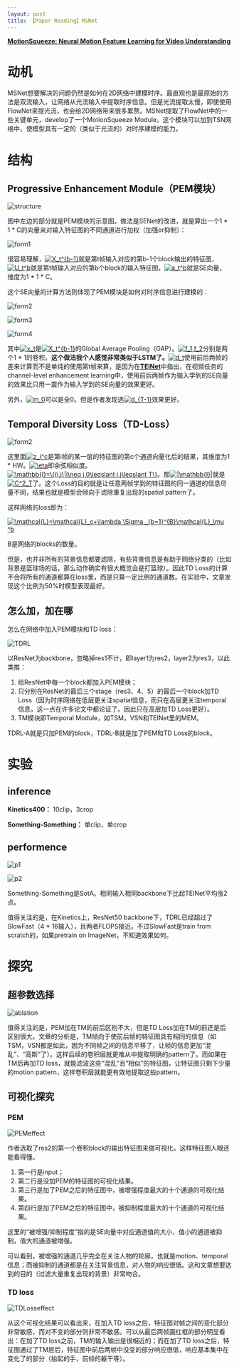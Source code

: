 ```yaml
---
layout: post
title: 【Paper Reading】MSNet
---
```


[**MotionSqueeze: Neural Motion Feature Learning for Video Understanding**](https://arxiv.org/abs/2007.09933v1)

# 动机

MSNet想要解决的问题仍然是如何在2D网络中建模时序。最直观也是最原始的方法是双流输入，让网络从光流输入中提取时序信息。但是光流提取太慢，即使使用FlowNet来提光流，也会给2D网络带来很多累赘。MSNet提取了FlowNet中的一些关键单元，develop了一个MotionSqueeze Module。这个模块可以加到TSN网络中，使模型具有一定的（类似于光流的）对时序建模的能力。

# 结构

## Progressive Enhancement Module（PEM模块）

![structure](https://raw.githubusercontent.com/raxxerwan/raxxerwan.github.io/master/images/2020-7-21-PR-TDRL/structure.JPG)

图中左边的部分就是PEM模块的示意图。做法是SENet的改进，就是算出一个1 * 1 * C的向量来对输入特征图的不同通道进行加权（加强or抑制）：

![form1](https://raw.githubusercontent.com/raxxerwan/raxxerwan.github.io/master/images/2020-7-21-PR-TDRL/form1.JPG)

很容易理解，<a href="https://www.codecogs.com/eqnedit.php?latex=\inline&space;X_t^{b-1}" target="_blank"><img src="https://latex.codecogs.com/gif.latex?\inline&space;X_t^{b-1}" title="X_t^{b-1}" /></a>就是第t帧输入对应的第b-1个block输出的特征图，<a href="https://www.codecogs.com/eqnedit.php?latex=\inline&space;U_t^b" target="_blank"><img src="https://latex.codecogs.com/gif.latex?\inline&space;U_t^b" title="U_t^b" /></a>就是第t帧输入对应的第b个block的输入特征图，<a href="https://www.codecogs.com/eqnedit.php?latex=\inline&space;a_t^b" target="_blank"><img src="https://latex.codecogs.com/gif.latex?\inline&space;a_t^b" title="a_t^b" /></a>就是SE向量，维度为1 * 1 * C。

这个SE向量的计算方法则体现了PEM模块是如何对时序信息进行建模的：

![form2](https://raw.githubusercontent.com/raxxerwan/raxxerwan.github.io/master/images/2020-7-21-PR-TDRL/form2.JPG)

![form3](https://raw.githubusercontent.com/raxxerwan/raxxerwan.github.io/master/images/2020-7-21-PR-TDRL/form3.JPG)

![form4](https://raw.githubusercontent.com/raxxerwan/raxxerwan.github.io/master/images/2020-7-21-PR-TDRL/form4.JPG)

其中<a href="https://www.codecogs.com/eqnedit.php?latex=\inline&space;x_t" target="_blank"><img src="https://latex.codecogs.com/gif.latex?\inline&space;x_t" title="x_t" /></a>是<a href="https://www.codecogs.com/eqnedit.php?latex=\inline&space;X_t^{b-1}" target="_blank"><img src="https://latex.codecogs.com/gif.latex?\inline&space;X_t^{b-1}" title="X_t^{b-1}" /></a>的Global Average Pooling（GAP）。<a href="https://www.codecogs.com/eqnedit.php?latex=\inline&space;f_1,f_2" target="_blank"><img src="https://latex.codecogs.com/gif.latex?\inline&space;f_1,f_2" title="f_1,f_2" /></a>分别是两个1 * 1的卷积。**这个做法我个人感觉非常类似于LSTM了。**<a href="https://www.codecogs.com/eqnedit.php?latex=\inline&space;d_t" target="_blank"><img src="https://latex.codecogs.com/gif.latex?\inline&space;d_t" title="d_t" /></a>使用前后两帧的差来计算而不是单纯的使用第t帧来算，是因为在[**TEINet**](https://arxiv.org/abs/1911.09435v1)中指出，在视频任务的channel-level enhancement learning中，使用前后两帧作为输入学到的SE向量的效果比只用一震作为输入学到的SE向量的效果更好。

另外，<a href="https://www.codecogs.com/eqnedit.php?latex=\inline&space;m_0" target="_blank"><img src="https://latex.codecogs.com/gif.latex?\inline&space;m_0" title="m_0" /></a>可以是全0。但是作者发现选<a href="https://www.codecogs.com/eqnedit.php?latex=\inline&space;d_{T-1}" target="_blank"><img src="https://latex.codecogs.com/gif.latex?\inline&space;d_{T-1}" title="d_{T-1}" /></a>效果更好。

## Temporal Diversity Loss（TD-Loss）

![form2](https://raw.githubusercontent.com/raxxerwan/raxxerwan.github.io/master/images/2020-7-21-PR-TDRL/form5.JPG)

这里面<a href="https://www.codecogs.com/eqnedit.php?latex=\inline&space;z_i^c" target="_blank"><img src="https://latex.codecogs.com/gif.latex?\inline&space;z_i^c" title="z_i^c" /></a>是第i帧的某一层的特征图的第c个通道向量化后的结果，其维度为1 * HW。<a href="https://www.codecogs.com/eqnedit.php?latex=\inline&space;\eta" target="_blank"><img src="https://latex.codecogs.com/gif.latex?\inline&space;\eta" title="\eta" /></a>即余弦相似度。<a href="https://www.codecogs.com/eqnedit.php?latex=\inline&space;\mathbb{I}=\{(i,j)|i\neq&space;j,0\leqslant&space;i,j\leqslant&space;T\}" target="_blank"><img src="https://latex.codecogs.com/gif.latex?\inline&space;\mathbb{I}=\{(i,j)|i\neq&space;j,0\leqslant&space;i,j\leqslant&space;T\}" title="\mathbb{I}=\{(i,j)|i\neq j,0\leqslant i,j\leqslant T\}" /></a>。那<a href="https://www.codecogs.com/eqnedit.php?latex=\inline&space;|\mathbb{I}|" target="_blank"><img src="https://latex.codecogs.com/gif.latex?\inline&space;|\mathbb{I}|" title="|\mathbb{I}|" /></a>就是<a href="https://www.codecogs.com/eqnedit.php?latex=\inline&space;C^2_T" target="_blank"><img src="https://latex.codecogs.com/gif.latex?\inline&space;C^2_T" title="C^2_T" /></a>了。这个Loss的目的就是让任意两帧学到的特征图的同一通道的信息尽量不同，结果也就是模型会倾向于滤除重复出现的spatial pattern了。

这样网络的loss即为：

<a href="https://www.codecogs.com/eqnedit.php?latex=\mathcal{L}=\mathcal{L}_c&plus;\lambda&space;\Sigma&space;_{b=1}^{B}\mathcal{L}_\mu&space;^b" target="_blank"><img src="https://latex.codecogs.com/gif.latex?\mathcal{L}=\mathcal{L}_c&plus;\lambda&space;\Sigma&space;_{b=1}^{B}\mathcal{L}_\mu&space;^b" title="\mathcal{L}=\mathcal{L}_c+\lambda \Sigma _{b=1}^{B}\mathcal{L}_\mu ^b" /></a>

B是网络的blocks的数量。

但是，也并非所有的背景信息都要滤除，有些背景信息是有助于网络分类的（比如背景是篮球场的话，那么动作确实有很大概览会是打篮球）。因此TD Loss的计算不会将所有的通道都算在loss里，而是只算一定比例的通道数。在实验中，文章发现这个比例为50%时模型表现最好。

## 怎么加，加在哪

怎么在网络中加入PEM模块和TD loss：

![TDRL](https://raw.githubusercontent.com/raxxerwan/raxxerwan.github.io/master/images/2020-7-21-PR-TDRL/TDRLblock.JPG)

以ResNet为backbone，忽略掉res1不计，即layer1为res2，layer2为res3，以此类推：

1. 给ResNet中每一个block都加入PEM模块；
2. 只分别在ResNet的最后三个stage（res3、4、5）的最后一个block加TD Loss（因为时序网络在低层更关注spatial信息，而只在高层更关注temporal信息，这一点在许多论文中都论证了。因此只在高层加TD Loss更好）。
3. TM模块即Temporal Module，如TSM，VSN和TEINet里的MEM。

TDRL-A就是只加PEM的block，TDRL-B就是加了PEM和TD Loss的block。

# 实验

## inference

**Kinetics400：** 10clip，3crop

**Something-Something：** 单clip，单crop

## performence

![p1](https://raw.githubusercontent.com/raxxerwan/raxxerwan.github.io/master/images/2020-7-21-PR-TDRL/performence1.JPG)

![p2](https://raw.githubusercontent.com/raxxerwan/raxxerwan.github.io/master/images/2020-7-21-PR-TDRL/performence2.JPG)

Something-Something是SotA。相同输入相同backbone下比起TEINet平均涨2点。

值得关注的是，在Kinetics上，ResNet50 backbone下，TDRL已经超过了SlowFast（4 * 16输入），且两者FLOPS接近。不过SlowFast是train from scratch的，如果pretrain on ImageNet，不知道效果如何。

# 探究

## 超参数选择

![ablation](https://raw.githubusercontent.com/raxxerwan/raxxerwan.github.io/master/images/2020-7-21-PR-TDRL/ablation.JPG)

值得关注的是，PEM加在TM的前后区别不大，但是TD Loss加在TM的前还是后区别很大。文章的分析是，TM倾向于使前后帧的特征图具有相同的信息（如TSM，VSN都是如此，因为不同帧之间的信息平移了，让帧的信息更加“混乱”、“高斯”了）。这样后续的卷积层就更难从中提取明确的pattern了。而如果在TM后再加TD loss，就能滤波这些“混乱”且“相似”的特征图，让特征图只剩下少量的motion pattern，这样卷积层就能更有效地提取这些pattern。

## 可视化探究

### PEM

![PEMeffect](https://raw.githubusercontent.com/raxxerwan/raxxerwan.github.io/master/images/2020-7-21-PR-TDRL/PEMeffect.JPG)

作者选取了res2的第一个卷积block的输出特征图来做可视化。这样特征图人眼还能看得懂。

1. 第一行是input；
2. 第二行是没加PEM的特征图的可视化结果。
3. 第三行是加了PEM之后的特征图中，被增强程度最大的十个通道的可视化结果。
4. 第四行是加了PEM之后的特征图中，被抑制程度最大的十个通道的可视化结果。

这里的“被增强/抑制程度”指的是SE向量中对应通道值的大小，值小的通道被抑制，值大的通道被增强。

可以看到，被增强的通道几乎完全在关注人物的轮廓，也就是motion、temporal信息；而被抑制的通道都是在关注背景信息，对人物的响应很低。这和文章想要达到的目的（过滤大量重复出现的背景）非常吻合。

### TD loss

![TDLosseffect](https://raw.githubusercontent.com/raxxerwan/raxxerwan.github.io/master/images/2020-7-21-PR-TDRL/TDLosseffect.JPG)

从这个可视化结果可以看出来，在加入TD loss之后，特征图对帧之间的变化部分非常敏感，而对不变的部分则非常不敏感。可以从最后两帧画红框的部分明显看出：在加了TD loss之前，TM的输入输出是很相近的；而在加了TD loss之后，特征图通过了TM层后，特征图中前后两帧中没变的部分响应很低，响应基本集中在变化了的部分（抬起的手，前倾的躯干等）。

